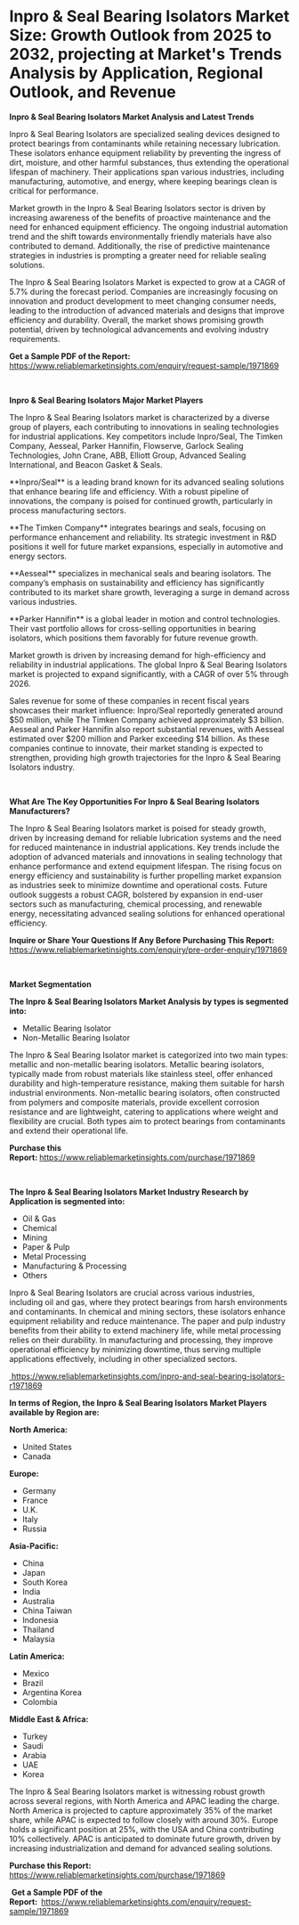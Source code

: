 <p><h1>Inpro & Seal Bearing Isolators Market Size: Growth Outlook from 2025 to 2032, projecting at Market's Trends Analysis by Application, Regional Outlook, and Revenue</h1></p><p><strong>Inpro & Seal Bearing Isolators Market Analysis and Latest Trends</strong></p>
<p><p>Inpro & Seal Bearing Isolators are specialized sealing devices designed to protect bearings from contaminants while retaining necessary lubrication. These isolators enhance equipment reliability by preventing the ingress of dirt, moisture, and other harmful substances, thus extending the operational lifespan of machinery. Their applications span various industries, including manufacturing, automotive, and energy, where keeping bearings clean is critical for performance.</p><p>Market growth in the Inpro & Seal Bearing Isolators sector is driven by increasing awareness of the benefits of proactive maintenance and the need for enhanced equipment efficiency. The ongoing industrial automation trend and the shift towards environmentally friendly materials have also contributed to demand. Additionally, the rise of predictive maintenance strategies in industries is prompting a greater need for reliable sealing solutions.</p><p>The Inpro & Seal Bearing Isolators Market is expected to grow at a CAGR of 5.7% during the forecast period. Companies are increasingly focusing on innovation and product development to meet changing consumer needs, leading to the introduction of advanced materials and designs that improve efficiency and durability. Overall, the market shows promising growth potential, driven by technological advancements and evolving industry requirements.</p></p>
<p><strong>Get a Sample PDF of the Report:&nbsp;</strong> <a href="https://www.reliablemarketinsights.com/enquiry/request-sample/1971869?utm_campaign=2669&utm_medium=2&utm_source=Github&utm_content=ia&utm_term=12042025&utm_id=inpro-seal-bearing-isolators">https://www.reliablemarketinsights.com/enquiry/request-sample/1971869</a></p>
<p>&nbsp;</p>
<p><strong>Inpro & Seal Bearing Isolators Major Market Players</strong></p>
<p><p>The Inpro & Seal Bearing Isolators market is characterized by a diverse group of players, each contributing to innovations in sealing technologies for industrial applications. Key competitors include Inpro/Seal, The Timken Company, Aesseal, Parker Hannifin, Flowserve, Garlock Sealing Technologies, John Crane, ABB, Elliott Group, Advanced Sealing International, and Beacon Gasket & Seals.</p><p>**Inpro/Seal** is a leading brand known for its advanced sealing solutions that enhance bearing life and efficiency. With a robust pipeline of innovations, the company is poised for continued growth, particularly in process manufacturing sectors. </p><p>**The Timken Company** integrates bearings and seals, focusing on performance enhancement and reliability. Its strategic investment in R&D positions it well for future market expansions, especially in automotive and energy sectors.</p><p>**Aesseal** specializes in mechanical seals and bearing isolators. The company’s emphasis on sustainability and efficiency has significantly contributed to its market share growth, leveraging a surge in demand across various industries.</p><p>**Parker Hannifin** is a global leader in motion and control technologies. Their vast portfolio allows for cross-selling opportunities in bearing isolators, which positions them favorably for future revenue growth.</p><p>Market growth is driven by increasing demand for high-efficiency and reliability in industrial applications. The global Inpro & Seal Bearing Isolators market is projected to expand significantly, with a CAGR of over 5% through 2026.</p><p>Sales revenue for some of these companies in recent fiscal years showcases their market influence: Inpro/Seal reportedly generated around $50 million, while The Timken Company achieved approximately $3 billion. Aesseal and Parker Hannifin also report substantial revenues, with Aesseal estimated over $200 million and Parker exceeding $14 billion. As these companies continue to innovate, their market standing is expected to strengthen, providing high growth trajectories for the Inpro & Seal Bearing Isolators industry.</p></p>
<p>&nbsp;</p>
<p><strong>What Are The Key Opportunities For Inpro & Seal Bearing Isolators Manufacturers?</strong></p>
<p><p>The Inpro & Seal Bearing Isolators market is poised for steady growth, driven by increasing demand for reliable lubrication systems and the need for reduced maintenance in industrial applications. Key trends include the adoption of advanced materials and innovations in sealing technology that enhance performance and extend equipment lifespan. The rising focus on energy efficiency and sustainability is further propelling market expansion as industries seek to minimize downtime and operational costs. Future outlook suggests a robust CAGR, bolstered by expansion in end-user sectors such as manufacturing, chemical processing, and renewable energy, necessitating advanced sealing solutions for enhanced operational efficiency.</p></p>
<p><strong>Inquire or Share Your Questions If Any Before Purchasing This Report:</strong> <a href="https://www.reliablemarketinsights.com/enquiry/pre-order-enquiry/1971869?utm_campaign=2669&utm_medium=2&utm_source=Github&utm_content=ia&utm_term=12042025&utm_id=inpro-seal-bearing-isolators">https://www.reliablemarketinsights.com/enquiry/pre-order-enquiry/1971869</a></p>
<p>&nbsp;</p>
<p><strong>Market Segmentation</strong></p>
<p><strong>The Inpro & Seal Bearing Isolators Market Analysis by types is segmented into:</strong></p>
<p><ul><li>Metallic Bearing Isolator</li><li>Non-Metallic Bearing Isolator</li></ul></p>
<p><p>The Inpro & Seal Bearing Isolator market is categorized into two main types: metallic and non-metallic bearing isolators. Metallic bearing isolators, typically made from robust materials like stainless steel, offer enhanced durability and high-temperature resistance, making them suitable for harsh industrial environments. Non-metallic bearing isolators, often constructed from polymers and composite materials, provide excellent corrosion resistance and are lightweight, catering to applications where weight and flexibility are crucial. Both types aim to protect bearings from contaminants and extend their operational life.</p></p>
<p><strong>Purchase this Report:&nbsp;</strong><a href="https://www.reliablemarketinsights.com/purchase/1971869?utm_campaign=2669&utm_medium=2&utm_source=Github&utm_content=ia&utm_term=12042025&utm_id=inpro-seal-bearing-isolators">https://www.reliablemarketinsights.com/purchase/1971869</a></p>
<p>&nbsp;</p>
<p><strong>The Inpro & Seal Bearing Isolators Market Industry Research by Application is segmented into:</strong></p>
<p><ul><li>Oil & Gas</li><li>Chemical</li><li>Mining</li><li>Paper & Pulp</li><li>Metal Processing</li><li>Manufacturing & Processing</li><li>Others</li></ul></p>
<p><p>Inpro & Seal Bearing Isolators are crucial across various industries, including oil and gas, where they protect bearings from harsh environments and contaminants. In chemical and mining sectors, these isolators enhance equipment reliability and reduce maintenance. The paper and pulp industry benefits from their ability to extend machinery life, while metal processing relies on their durability. In manufacturing and processing, they improve operational efficiency by minimizing downtime, thus serving multiple applications effectively, including in other specialized sectors.</p></p>
<p><a href="https://www.reliablemarketinsights.com/inpro-and-seal-bearing-isolators-r1971869?utm_campaign=2669&utm_medium=2&utm_source=Github&utm_content=ia&utm_term=12042025&utm_id=inpro-seal-bearing-isolators">&nbsp;https://www.reliablemarketinsights.com/inpro-and-seal-bearing-isolators-r1971869</a></p>
<p><strong>In terms of Region, the Inpro & Seal Bearing Isolators Market Players available by Region are:</strong></p>
<p>
    <p> <strong> North America: </strong>
        <ul>
            <li>United States</li>
            <li>Canada</li>
        </ul>
        </p> 
    <p> <strong> Europe: </strong>
        <ul>
            <li>Germany</li>
            <li>France</li>
            <li>U.K.</li>
            <li>Italy</li>
            <li>Russia</li>
        </ul>
        </p> 
    <p> <strong> Asia-Pacific: </strong>
        <ul>
            <li>China</li>
            <li>Japan</li>
            <li>South Korea</li>
            <li>India</li>
            <li>Australia</li>
            <li>China Taiwan</li>
            <li>Indonesia</li>
            <li>Thailand</li>
            <li>Malaysia</li>
        </ul>
        </p> 
    <p> <strong> Latin America: </strong>
        <ul>
            <li>Mexico</li>
            <li>Brazil</li>
            <li>Argentina Korea</li>
            <li>Colombia</li>
        </ul>
        </p> 
    <p> <strong> Middle East & Africa: </strong>
        <ul>
            <li>Turkey</li>
            <li>Saudi</li>
            <li>Arabia</li>
            <li>UAE</li>
            <li>Korea</li>
        </ul>
    </p>
    </p>
<p><p>The Inpro & Seal Bearing Isolators market is witnessing robust growth across several regions, with North America and APAC leading the charge. North America is projected to capture approximately 35% of the market share, while APAC is expected to follow closely with around 30%. Europe holds a significant position at 25%, with the USA and China contributing 10% collectively. APAC is anticipated to dominate future growth, driven by increasing industrialization and demand for advanced sealing solutions.</p></p>
<p><strong>Purchase this Report: </strong><a href="https://www.reliablemarketinsights.com/purchase/1971869?utm_campaign=2669&utm_medium=2&utm_source=Github&utm_content=ia&utm_term=12042025&utm_id=inpro-seal-bearing-isolators">https://www.reliablemarketinsights.com/purchase/1971869</a></p>
<p>&nbsp;<strong>Get a Sample PDF of the Report:&nbsp;&nbsp;</strong><a href="https://www.reliablemarketinsights.com/enquiry/request-sample/1971869?utm_campaign=2669&utm_medium=2&utm_source=Github&utm_content=ia&utm_term=12042025&utm_id=inpro-seal-bearing-isolators">https://www.reliablemarketinsights.com/enquiry/request-sample/1971869</a></p>
<p><strong></strong></p>
<p><p></p><p></p><p></p></p>